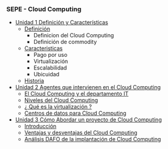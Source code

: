 ### SEPE - Cloud Computing
- [Unidad 1 Definición y Características](Unidad1)
    * [Definición](Unidad1/Definicion/)
        * Definicion del Cloud Computing
        * Definición de commodity
    * [Caracteristicas](Unidad1/Definicion/2-Caracteristicas.md)
        * Pago por uso
        * Virtualización
        * Escalabilidad
        * Ubicuidad
    * [Historia](Unidad1/Historia/)
- [Unidad 2 Agentes que intervienen en el Cloud Computing ](Unidad2)
    * [El Cloud Computing y el departamento IT](Unidad2/1-El-Cloud-Computing-y-el-departamento-it/1-El-Cloud-Computing-y-el-departamento-IT.md)
    * [Niveles del Cloud Computing](Unidad2/2-Niveles-del-Cloud-Computing/2-Niveles_del_Cloud_Computing.md)
    * [¿ Qué es la virtualización ?](Unidad2/3-Que-es-la-virtualizacion/)
    * [Centros de datos para Cloud Computing](Unidad2/4-Centros-de-datos-para-Cloud-Computing/)
- [Unidad 3 Cómo Abordar un proyecto de Cloud Computing ](Unidad3)
    * [Introducción](Unidad3/1-Introduccion.md)
    * [Ventajas y desventajas del Cloud Computing]()
    * [Análisis DAFO de la implantación de Cloud Computing]()
